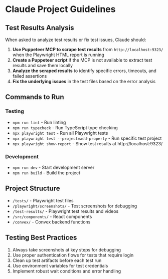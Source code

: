 # Claude Project Guidelines

## Test Results Analysis

When asked to analyze test results or fix test issues, Claude should:

1. **Use Puppeteer MCP to scrape test results** from `http://localhost:9323/` when the Playwright HTML report is running
2. **Create a Puppeteer script** if the MCP is not available to extract test results and save them locally
3. **Analyze the scraped results** to identify specific errors, timeouts, and failed assertions
4. **Fix the underlying issues** in the test files based on the error analysis

## Commands to Run

### Testing
- `npm run lint` - Run linting
- `npm run typecheck` - Run TypeScript type checking
- `npx playwright test` - Run all Playwright tests
- `npx playwright test --project=add-property` - Run specific test project
- `npx playwright show-report` - Show test results at http://localhost:9323/

### Development
- `npm run dev` - Start development server
- `npm run build` - Build the project

## Project Structure

- `/tests/` - Playwright test files
- `/playwright/screenshots/` - Test screenshots for debugging
- `/test-results/` - Playwright test results and videos
- `/src/components/` - React components
- `/convex/` - Convex backend functions

## Testing Best Practices

1. Always take screenshots at key steps for debugging
2. Use proper authentication flows for tests that require login
3. Clean up test artifacts before each test run
4. Use environment variables for test credentials
5. Implement robust wait conditions and error handling